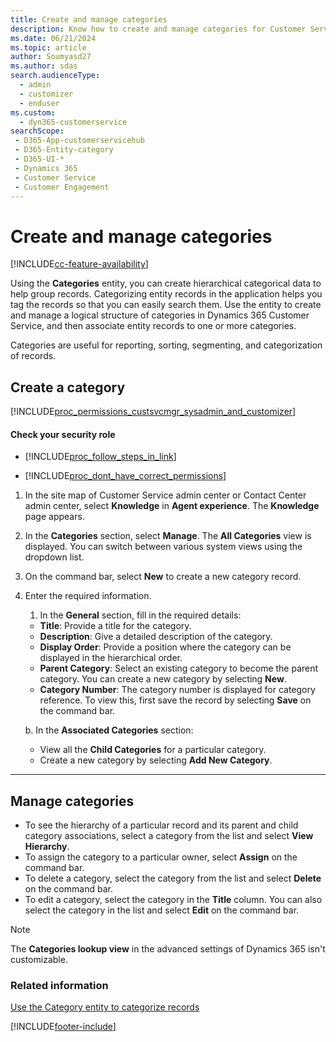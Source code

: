```yaml
---
title: Create and manage categories
description: Know how to create and manage categories for Customer Service.
ms.date: 06/21/2024
ms.topic: article
author: Soumyasd27
ms.author: sdas
search.audienceType: 
  - admin
  - customizer
  - enduser
ms.custom: 
  - dyn365-customerservice
searchScope: 
 - D365-App-customerservicehub 
 - D365-Entity-category
 - D365-UI-*
 - Dynamics 365 
 - Customer Service 
 - Customer Engagement
---
```


# Create and manage categories

[!INCLUDE[cc-feature-availability](../../includes/cc-feature-availability.md)]


Using the **Categories** entity, you can create hierarchical categorical data to help group records. Categorizing entity records in the application helps you tag the records so that you can easily search them. Use the entity to create and manage a logical structure of categories in Dynamics 365 Customer Service, and then associate entity records to one or more categories.

Categories are useful for reporting, sorting, segmenting, and categorization of records.

## Create a category

 [!INCLUDE[proc_permissions_custsvcmgr_sysadmin_and_customizer](../../includes/proc-permissions-custsvcmgr-sysadmin-and-customizer.md)] 

  #### Check your security role  
  
   - [!INCLUDE[proc_follow_steps_in_link](../../includes/proc-follow-steps-in-link.md)]  
  
   - [!INCLUDE[proc_dont_have_correct_permissions](../../includes/proc-dont-have-correct-permissions.md)]  


1. In the site map of Customer Service admin center or Contact Center admin center, select **Knowledge** in **Agent experience**. The **Knowledge** page appears.
1. In the **Categories** section, select **Manage**. The **All Categories** view is displayed. You can switch between various system views using the dropdown list.
  
1. On the command bar, select **New** to create a new category record.  
 
1. Enter the required information.

   1. In the **General** section, fill in the required details:
  
     - **Title**: Provide a title for the category.
     - **Description**: Give a detailed description of the category.
     - **Display Order**: Provide a position where the category can be displayed in the hierarchical order.
     - **Parent Category**: Select an existing category to become the parent category. You can create a new category by selecting **New**.
     - **Category Number**: The category number is displayed for category reference. To view this, first save the record by selecting **Save** on the command bar.

   b. In the **Associated Categories** section:

     - View all the **Child Categories** for a particular category.
     - Create a new category by selecting **Add New Category**.

---   

## Manage categories

- To see the hierarchy of a particular record and its parent and child category associations, select a category from the list and select **View Hierarchy**.
- To assign the category to a particular owner, select **Assign** on the command bar.
- To delete a category, select the category from the list and select **Delete** on the command bar.
- To edit a category, select the category in the **Title** column. You can also select the category in the list and select **Edit** on the command bar.

> [!NOTE]
> The **Categories lookup view** in the advanced settings of Dynamics 365 isn't customizable.

### Related information

[Use the Category entity to categorize records](../../customerengagement/on-premises/developer/use-category-entity-categorize-dynamics-365-records.md)


[!INCLUDE[footer-include](../../includes/footer-banner.md)]
